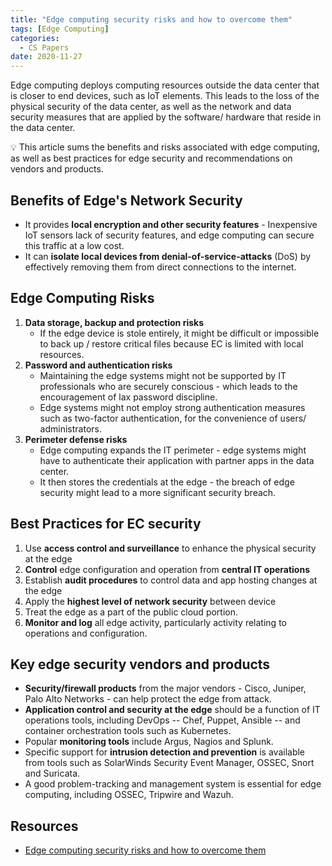 ```yaml
---
title: "Edge computing security risks and how to overcome them"
tags: [Edge Computing]
categories:
  - CS Papers
date: 2020-11-27
---
```


Edge computing deploys computing resources outside the data center that is closer to end devices, such as IoT elements. This leads to the loss of the physical security of the data center, as well as the network and data security measures that are applied by the software/ hardware that reside in the data center.

💡 This article sums the benefits and risks associated with edge computing, as well as best practices for edge security and recommendations on vendors and products.


## Benefits of Edge's Network Security
- It provides **local encryption and other security features** - Inexpensive IoT sensors lack of security features, and edge computing can secure this traffic at a low cost.
- It can **isolate local devices from denial-of-service-attacks** (DoS) by effectively removing them from direct connections to the internet.


## Edge Computing Risks
1. **Data storage, backup and protection risks**
    - If the edge device is stole entirely, it might be difficult or impossible to back up / restore critical files because EC is limited with local resources.
2. **Password and authentication risks**
    - Maintaining the edge systems might not be supported by IT professionals who are securely conscious - which leads to the encouragement of lax password discipline.
    - Edge systems might not employ strong authentication measures such as two-factor authentication, for the convenience of users/ administrators.
3. **Perimeter defense risks**
    - Edge computing expands the IT perimeter - edge systems might have to authenticate their application with partner apps in the data center.
    - It then stores the credentials at the edge - the breach of edge security might lead to a more significant security breach.


## Best Practices for EC security
1. Use **access control and surveillance** to enhance the physical security at the edge
2. **Control** edge configuration and operation from **central IT operations**
3. Establish **audit procedures** to control data and app hosting changes at the edge
4. Apply the **highest level of network security** between device
5. Treat the edge as a part of the public cloud portion.
6. **Monitor and log** all edge activity, particularly activity relating to operations and configuration.


## Key edge security vendors and products
- **Security/firewall products** from the major vendors - Cisco, Juniper, Palo Alto Networks - can help protect the edge from attack.
- **Application control and security at the edge** should be a function of IT operations tools, including DevOps -- Chef, Puppet, Ansible -- and container orchestration tools such as Kubernetes.
- Popular **monitoring tools** include Argus, Nagios and Splunk.
- Specific support for **intrusion detection and prevention** is available from tools such as SolarWinds Security Event Manager, OSSEC, Snort and Suricata.
- A good problem-tracking and management system is essential for edge computing, including OSSEC, Tripwire and Wazuh.


## Resources
- [Edge computing security risks and how to overcome them](notion://www.notion.so/Edge-Computing-Security-Issues-f9fd7c9981424add9d3f07dbea5509aa#%5B%3Chttps://internetofthingsagenda.techtarget.com/tip/Edge-computing-security-risks-and-how-to-overcome-them%3E)
